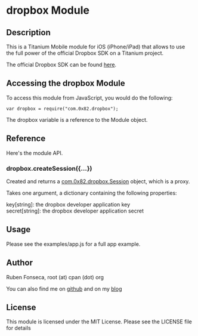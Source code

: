 # dropbox Module

## Description

This is a Titanium Mobile module for iOS (iPhone/iPad)
that allows to use the full power of the official Dropbox SDK 
on a Titanium project.

The official Dropbox SDK can be found
[here](https://www.dropbox.com/developers/releases).

## Accessing the dropbox Module

To access this module from JavaScript, you would do the following:

	var dropbox = require("com.0x82.dropbox");

The dropbox variable is a reference to the Module object.	

## Reference

Here's the module API.

### dropbox.createSession({...})

Created and returns a [com.0x82.dropbox.Session](session.html) object, which is a proxy.

Takes one argument, a dictionary containing the following properties:

key[string]: the dropbox developer application key <br/>
secret[string]: the dropbox developer application secret

## Usage

Please see the examples/app.js for a full app example.

## Author

Ruben Fonseca, root (at) cpan (dot) org

You can also find me on [github](http://github.com/rubenfonseca) and on my
[blog](http://blog.0x82.com)

## License

This module is licensed under the MIT License. Please see the LICENSE file for
details

